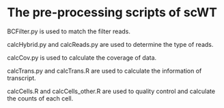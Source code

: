 # The pre-processing scripts of scWT

BCFilter.py is used to match the filter reads.

calcHybrid.py and calcReads.py are used to determine the type of reads.

calcCov.py is used to calculate the coverage of data.

calcTrans.py and calcTrans.R are used to calculate the information of transcript.

calcCells.R and calcCells_other.R are used to quality control and calculate the counts of each cell.
